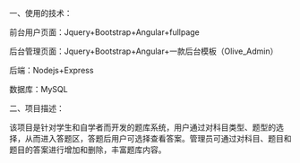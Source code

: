 一、使用的技术：

前台用户页面：Jquery+Bootstrap+Angular+fullpage

后台管理页面：Jquery+Bootstrap+Angular+一款后台模板（Olive_Admin）

后端：Nodejs+Express

数据库：MySQL

二、项目描述：

该项目是针对学生和自学者而开发的题库系统，用户通过对科目类型、题型的选择，从而进入答题区，答题后用户可选择查看答案。管理员可通过对科目、题目和题目的答案进行增加和删除，丰富题库内容。


